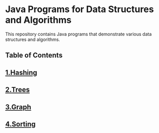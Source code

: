 Java Programs for Data Structures and Algorithms
================================================

This repository contains Java programs that demonstrate various data structures and algorithms.

Table of Contents
-----------------

##    [1\.Hashing](https://www.geeksforgeeks.org/hashing-data-structure/)
##    [2\.Trees](https://www.geeksforgeeks.org/introduction-to-tree-data-structure-and-algorithm-tutorials/)
##    [3\.Graph](https://www.geeksforgeeks.org/graph-data-structure-and-algorithms/)
##    [4\.Sorting](https://www.geeksforgeeks.org/sorting-algorithms/)
